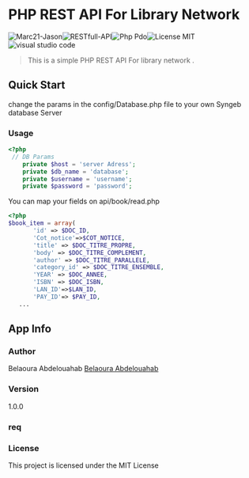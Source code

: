 # PHP REST API For Library Network
<img src="https://img.shields.io/badge/JSON-MARC21-orange?style=flat&logo=dev.to" alt="Marc21-Jason"><img src="https://img.shields.io/badge/RESTfull-API-red?style=flat&logo=json" alt="RESTfull-API"><img src="https://img.shields.io/badge/PHP-PDO-blue?style=flat&logo=php" alt="Php Pdo"><img src="https://img.shields.io/github/license/mashape/apistatus.svg?style=flat" alt="License MIT"><img src="https://img.shields.io/badge/VS-Code-blueviolet?style=flat&logo=visual-studio-code" alt="visual studio code">

> This is a simple PHP REST API For library network .

## Quick Start

 change the params in the config/Database.php file to your own
 Syngeb database Server 
 ### Usage
 
 ```php
<?php 
  // DB Params
     private $host = 'server Adress';
     private $db_name = 'database';
     private $username = 'username';
     private $password = 'password';
 ```
 You can map your fields on api/book/read.php
 ```php
<?php 
 $book_item = array(
        'id' => $DOC_ID,
        'Cot_notice'=>$COT_NOTICE,
        'title' => $DOC_TITRE_PROPRE,
        'body' => $DOC_TITRE_COMPLEMENT,
        'author' => $DOC_TITRE_PARALLELE,
        'category_id' => $DOC_TITRE_ENSEMBLE,
        'YEAR' => $DOC_ANNEE,
        'ISBN' => $DOC_ISBN,
        'LAN_ID'=>$LAN_ID,
        'PAY_ID'=> $PAY_ID,
    ...
 ```
  

## App Info

### Author

Belaoura Abdelouahab
[Belaoura Abdelouahab](http://www.bplpadrar.dz)

### Version
1.0.0
### req
### License

This project is licensed under the MIT License
